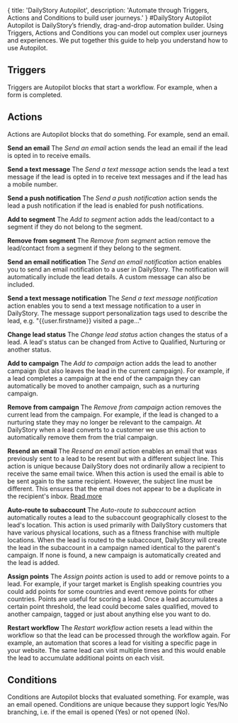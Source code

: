 {
title: 'DailyStory Autopilot',
description: 'Automate through Triggers, Actions and Conditions to build user journeys.'
}
#DailyStory Autopilot
Autopilot is DailyStory’s friendly, drag-and-drop automation builder. Using Triggers, Actions and Conditions you can model out complex user journeys and experiences. We put together this guide to help you understand how to use Autopilot.

## Triggers
Triggers are Autopilot blocks that start a workflow. For example, when a form is completed.

## Actions
Actions are Autopilot blocks that do something. For example, send an email.

**Send an email**
The *Send an email* action sends the lead an email if the lead is opted in to receive emails.

**Send a text message**
The *Send a text message* action sends the lead a text message if the lead is opted in to receive text messages and if the lead has a mobile number.

**Send a push notification**
The *Send a push notification* action sends the lead a push notification if the lead is enabled for push notifications.

**Add to segment**
The *Add to segment* action adds the lead/contact to a segment if they do not belong to the segment.

**Remove from segment**
The *Remove from segment* action remove the lead/contact from a segment if they belong to the segment.

**Send an email notification**
The *Send an email notification* action enables you to send an email notification to a user in DailyStory. The notification will automatically include the lead details. A custom message can also be included.

**Send a text message notification**
The *Send a text message notification* action enables you to send a text message notification to a user in DailyStory. The message support personalization tags used to describe the lead, e.g. "{{user.firstname}} visited a page..."

**Change lead status**
The *Change lead status* action changes the status of a lead. A lead's status can be changed from Active to Qualified, Nurturing or another status.

**Add to campaign**
The *Add to campaign* action adds the lead to another campaign (but also leaves the lead in the current campaign). For example, if a lead completes a campaign at the end of the campaign they can automatically be moved to another campaign, such as a nurturing campaign.

**Remove from campaign**
The *Remove from campaign* action removes the current lead from the campaign. For example, if the lead is changed to a nurturing state they may no longer be relevant to the campaign. At DailyStory when a lead converts to a customer we use this action to automatically remove them from the trial campaign. 

**Resend an email**
The *Resend an email* action enables an email that was previously sent to a lead to be resent but with a different subject line. This action is unique because DailyStory does not ordinarily allow a recipient to receive the same email twice. When this action is used the email is able to be sent again to the same recipient. However, the subject line must be different. This ensures that the email does not appear to be a duplicate in the recipient's inbox. [Read more](https://www.dailystory.com/blog/resend-but-with-new-subject-line/)

**Auto-route to subaccount**
The *Auto-route to subaccount* action automatically routes a lead to the subaccount geographically closest to the lead's location. This action is used primarily with DailyStory customers that have various physical locations, such as a fitness franchise with multiple locations. When the lead is routed to the subaccount, DailyStory will create the lead in the subaccount in a campaign named identical to the parent's campaign. If none is found, a new campaign is automatically created and the lead is added.

**Assign points**
The *Assign points* action is used to add or remove points to a lead. For example, if your target market is English speaking countries you could add points for some countries and event remove points for other countries. Points are useful for scoring a lead. Once a lead accumulates a certain point threshold, the lead could become sales qualified, moved to another campaign, tagged or just about anything else you want to do.

**Restart workflow**
The *Restart workflow* action resets a lead within the workflow so that the lead can be processed through the workflow again. For example, an automation that scores a lead for visiting a specific page in your website. The same lead can visit multiple times and this would enable the lead to accumulate additional points on each visit.

## Conditions
Conditions are Autopilot blocks that evaluated something. For example, was an email opened. Conditions are unique because they support logic Yes/No branching, i.e. if the email is opened (Yes) or not opened (No).